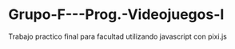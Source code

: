 # Grupo-F---Prog.-Videojuegos-I
Trabajo practico final para facultad utilizando javascript con pixi.js
